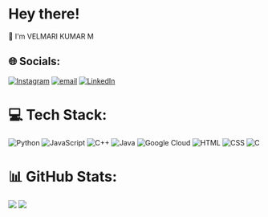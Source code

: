  # Hey there!
👋  I'm VELMARI KUMAR M


## 🌐 Socials:
[![Instagram](https://img.shields.io/badge/Instagram-%23E4405F.svg?logo=Instagram&logoColor=white)](https://instagram.com/velmk_offical) [![email](https://img.shields.io/badge/Email-D14836?logo=gmail&logoColor=white)](mailto:velmk2005@gmail.com) [![LinkedIn](https://img.shields.io/badge/LinkedIn-0A66C2?logo=linkedin&logoColor=white)](https://www.linkedin.com/in/velmari-kumar-500375286)


# 💻 Tech Stack:
 ![Python](https://img.shields.io/badge/python-3670A0?style=for-the-badge&logo=python&logoColor=ffdd54) ![JavaScript](https://img.shields.io/badge/javascript-%23323330.svg?style=for-the-badge&logo=javascript&logoColor=%23F7DF1E) ![C++](https://img.shields.io/badge/c++-%2300599C.svg?style=for-the-badge&logo=c%2B%2B&logoColor=white) ![Java](https://img.shields.io/badge/java-%23ED8B00.svg?style=for-the-badge&logo=openjdk&logoColor=white) ![Google Cloud](https://img.shields.io/badge/GoogleCloud-%234285F4.svg?style=for-the-badge&logo=google-cloud&logoColor=white)  ![HTML](https://img.shields.io/badge/HTML-E34F26?style=for-the-badge&logo=html5&logoColor=white) ![CSS](https://img.shields.io/badge/CSS-2965f1?style=for-the-badge&logo=css3&logoColor=white) ![C](https://img.shields.io/badge/C-A8B9CC?style=for-the-badge&logo=c&logoColor=white)


# 📊 GitHub Stats:
![](https://github-readme-stats.vercel.app/api?username=velmk28&theme=tokyonight&hide_border=false&include_all_commits=true&count_private=true)
![](https://github-readme-streak-stats.herokuapp.com/?user=velmk28&theme=tokyonight&hide_border=false)



